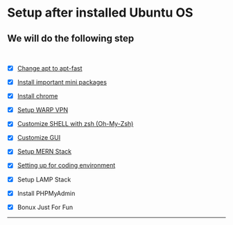 # Setup after installed Ubuntu OS

## We will do the following step

</br>
  
- [x] [Change apt to apt-fast](/1.Start.md#change-apt-to-apt-fast)
  
- [x] [Install important mini packages](/2.Install_git.md)
  
- [x] [Install chrome](/3.Install_chrome.md)
  
- [x] [Setup WARP VPN](/4.Setup_vpn.md)
  
- [x] [Customize SHELL with zsh (Oh-My-Zsh)](/5.Customize_shell.md)
  
- [x] [Customize GUI](/6.Customize_gui.md)
  
- [X] [Setup MERN Stack](/7.Setup_MERN.md)

- [x] [Setting up for coding environment](/8.Code_env.md)

- [x] Setup LAMP Stack

- [x] Install PHPMyAdmin

- [x] Bonux Just For Fun

---
